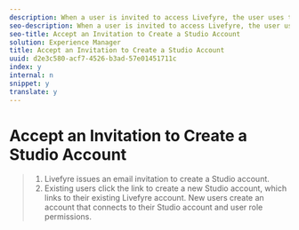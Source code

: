 ```yaml
---
description: When a user is invited to access Livefyre, the user uses the link in the email to create their login and account.
seo-description: When a user is invited to access Livefyre, the user uses the link in the email to create their login and account.
seo-title: Accept an Invitation to Create a Studio Account
solution: Experience Manager
title: Accept an Invitation to Create a Studio Account
uuid: d2e3c580-acf7-4526-b3ad-57e01451711c
index: y
internal: n
snippet: y
translate: y
---
```


# Accept an Invitation to Create a Studio Account


>1. Livefyre issues an email invitation to create a Studio account.
>1. Existing users click the link to create a new Studio account, which links to their existing Livefyre account. New users create an account that connects to their Studio account and user role permissions.
